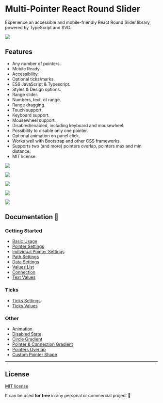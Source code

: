 # Multi-Pointer React Round Slider

Experience an accessible and mobile-friendly React Round Slider library, powered by TypeScript and SVG.

![](https://github.com/mzusin/react-round-slider/blob/main/docs/img/preview/1-1.gif?raw=true)

## Features
- Any number of pointers.
- Mobile Ready.
- Accessibility.
- Optional ticks/marks.
- ES6 JavaScript & Typescript.
- Styles & Design options.
- Range slider.
- Numbers, text, ot range.
- Range dragging.
- Touch support.
- Keyboard support.
- Mousewheel support.
- Disabled/enabled, including keyboard and mousewheel.
- Possibility to disable only one pointer.
- Optional animation on panel click.
- Works well with Bootstrap and other CSS frameworks.
- Supports two (and more) pointers overlap, pointers max and min distance.
- MIT license.

![](https://github.com/mzusin/react-round-slider/blob/main/docs/img/preview/2-2.gif?raw=true)

![](https://github.com/mzusin/react-round-slider/blob/main/docs/img/preview/3-3.gif?raw=true)

![](https://github.com/mzusin/react-round-slider/blob/main/docs/img/preview/4-4.gif?raw=true)

![](https://github.com/mzusin/react-round-slider/blob/main/docs/img/preview/5-5.gif?raw=true)

![](https://github.com/mzusin/react-round-slider/blob/main/docs/img/preview/6-6.gif?raw=true)

## Documentation 🔖
### Getting Started 
- [Basic Usage](https://react-round-slider.mzsoft.org/pages/basic-usage.html)
- [Pointer Settings](https://react-round-slider.mzsoft.org/pages/pointer-settings.html)
- [Individual Pointer Settings](https://react-round-slider.mzsoft.org/pages/individual-pointer-settings.html)
- [Path Settings](https://react-round-slider.mzsoft.org/pages/path-settings.html)
- [Data Settings](https://react-round-slider.mzsoft.org/pages/data-settings.html)
- [Values List](https://react-round-slider.mzsoft.org/pages/values-list.html)
- [Connection](https://react-round-slider.mzsoft.org/pages/connection.html)
- [Text Values](https://react-round-slider.mzsoft.org/pages/text-values.html)
### Ticks 
- [Ticks Settings](https://react-round-slider.mzsoft.org/pages/ticks-settings.html)
- [Ticks Values](https://react-round-slider.mzsoft.org/pages/ticks-values.html)
### Other 
- [Animation](https://react-round-slider.mzsoft.org/pages/animation.html)
- [Disabled State](https://react-round-slider.mzsoft.org/pages/disabled-state.html)
- [Circle Gradient](https://react-round-slider.mzsoft.org/pages/circle-gradient.html)
- [Pointer & Connection Gradient](https://react-round-slider.mzsoft.org/pages/pointer-and-connection-gradient.html)
- [Pointers Overlap](https://react-round-slider.mzsoft.org/pages/pointers-overlap.html)
- [Custom Pointer Shape](https://react-round-slider.mzsoft.org/pages/custom-pointer-shape.html)
------------------------------














## License

[MIT license](https://github.com/mzusin/mz-react-input-number/blob/main/LICENSE)

It can be used **for free** in any personal or commercial project :gift: 